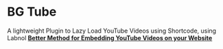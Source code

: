 # BG Tube
A lightweight Plugin to Lazy Load YouTube Videos using Shortcode, using Labnol **[Better Method for Embedding YouTube Videos on your Website](https://www.labnol.org/internet/light-youtube-embeds/27941/)**

